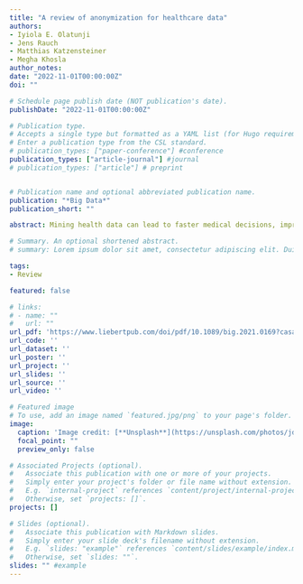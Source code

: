 ```yaml
---
title: "A review of anonymization for healthcare data"
authors:
- Iyiola E. Olatunji
- Jens Rauch
- Matthias Katzensteiner
- Megha Khosla
author_notes:
date: "2022-11-01T00:00:00Z"
doi: ""

# Schedule page publish date (NOT publication's date).
publishDate: "2022-11-01T00:00:00Z"

# Publication type.
# Accepts a single type but formatted as a YAML list (for Hugo requirements).
# Enter a publication type from the CSL standard.
# publication_types: ["paper-conference"] #conference
publication_types: ["article-journal"] #journal
# publication_types: ["article"] # preprint


# Publication name and optional abbreviated publication name.
publication: "*Big Data*"
publication_short: ""

abstract: Mining health data can lead to faster medical decisions, improvement in the quality of treatment, disease prevention, and reduced cost, and it drives innovative solutions within the healthcare sector. However, health data are highly sensitive and subject to regulations such as the General Data Protection Regulation, which aims to ensure patient's privacy. Anonymization or removal of patient identifiable information, although the most conventional way, is the first important step to adhere to the regulations and incorporate privacy concerns. In this article, we review the existing anonymization techniques and their applicability to various types (relational and graph based) of health data. Besides, we provide an overview of possible attacks on anonymized data. We illustrate via a reconstruction attack that anonymization, although necessary, is not sufficient to address patient privacy and discuss methods for protecting against such attacks. Finally, we discuss tools that can be used to achieve anonymization.

# Summary. An optional shortened abstract.
# summary: Lorem ipsum dolor sit amet, consectetur adipiscing elit. Duis posuere tellus ac convallis placerat. Proin tincidunt magna sed ex sollicitudin condimentum.

tags:
- Review

featured: false

# links:
# - name: ""
#   url: ""
url_pdf: 'https://www.liebertpub.com/doi/pdf/10.1089/big.2021.0169?casa_token=-mUJDfzeS8kAAAAA%3AsLQnzNrQmu4yiy787naS-qQILCjl9T91qcTY9F4_7p5i0Yi29GZHa1jM_AhTjEsJhZrZXxqwfGu8Hg'
url_code: ''
url_dataset: ''
url_poster: ''
url_project: ''
url_slides: ''
url_source: ''
url_video: ''

# Featured image
# To use, add an image named `featured.jpg/png` to your page's folder. 
image:
  caption: 'Image credit: [**Unsplash**](https://unsplash.com/photos/jdD8gXaTZsc)'
  focal_point: ""
  preview_only: false

# Associated Projects (optional).
#   Associate this publication with one or more of your projects.
#   Simply enter your project's folder or file name without extension.
#   E.g. `internal-project` references `content/project/internal-project/index.md`.
#   Otherwise, set `projects: []`.
projects: []

# Slides (optional).
#   Associate this publication with Markdown slides.
#   Simply enter your slide deck's filename without extension.
#   E.g. `slides: "example"` references `content/slides/example/index.md`.
#   Otherwise, set `slides: ""`.
slides: "" #example
---
```


<!-- {{% callout note %}}
Click the *Cite* button above to demo the feature to enable visitors to import publication metadata into their reference management software.
{{% /callout %}}

{{% callout note %}}
Create your slides in Markdown - click the *Slides* button to check out the example.
{{% /callout %}}

Add the publication's **full text** or **supplementary notes** here. You can use rich formatting such as including [code, math, and images](https://wowchemy.com/docs/content/writing-markdown-latex/). -->
